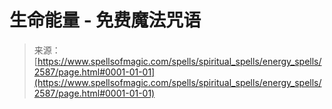 <!--yml

category: 未分类

date: 2024-06-12 18:36:17

-->

# 生命能量 - 免费魔法咒语

> 来源：[https://www.spellsofmagic.com/spells/spiritual_spells/energy_spells/2587/page.html#0001-01-01](https://www.spellsofmagic.com/spells/spiritual_spells/energy_spells/2587/page.html#0001-01-01)

